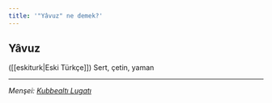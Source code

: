 ```yaml
---
title: '"Yâvuz" ne demek?'
---
```


## Yâvuz
([[eskiturk|Eski Türkçe]]) Sert, çetin, yaman

---
*Menşei: [Kubbealtı Lugatı](https://www.lugatim.com/s/yavuz)*